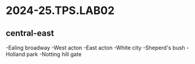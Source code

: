 # 2024-25.TPS.LAB02
## central-east
-Ealing broadway
-West acton
-East acton
-White city
-Sheperd's bush
-Holland park
-Notting hill gate